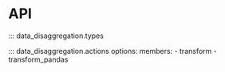 # API

::: data_disaggregation.types

::: data_disaggregation.actions
    options:
      members:
        - transform
        - transform_pandas
